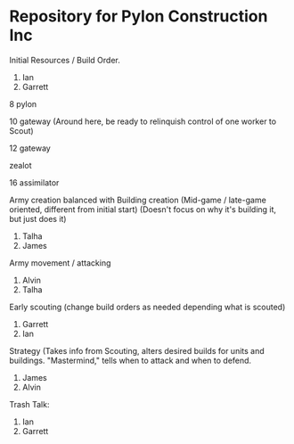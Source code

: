 # Repository for Pylon Construction Inc



Initial Resources / Build Order.

1. Ian
2. Garrett

8 pylon 

10 gateway (Around here, be ready to relinquish control of one worker to Scout)

12 gateway

zealot

16 assimilator



Army creation balanced with Building creation (Mid-game / late-game oriented, different from initial start) (Doesn't focus on why it's building it, but just does it)

1. Talha
2. James

Army movement / attacking

1. Alvin
2. Talha

Early scouting (change build orders as needed depending what is scouted)

1. Garrett
2. Ian

Strategy (Takes info from Scouting, alters desired builds for units and buildings. "Mastermind," tells when to attack and when to defend.

1. James
2. Alvin

Trash Talk:

1. Ian
2. Garrett

